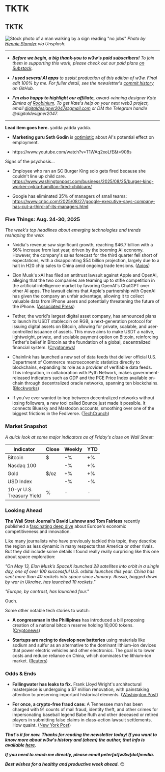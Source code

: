 # TKTK
## TKTK

![Stock photo of a man walking by a sign reading "no jobs"](https://w3w.news/img/hennie-stander-unsplash-3000.jpg)
*Photo by [Hennie Stander](https://unsplash.com/@henniestander) via Unsplash.*

<hr>

- _**Before we begin, a big thank-you to w3w's paid subscribers!** To join them in supporting this work, please check out our paid plans [on Substack](https://w3wnews.substack.com/subscribe)._

- _**I used several AI apps** to assist production of this edition of w3w. Final edit 100% by me. For fuller detail, see the newsletter's [commit history](https://github.com/peteramckay/w3wnewsletter/commits) on GitHub._

- _**I'm also happy to highlight our affiliate,** award-winning designer Kate Zimina of [Roobinium](https://dribbble.com/roobinium). To get Kate's help on your next web3 project, email digitaldesigner2047@gmail.com or DM the Telegram handle @digitaldesigner2047._

<hr>

**Lead item goes here.** yadda yadda yadda.

<!-- Riff on AI's potential effect on employment using an ad-hoc pro/con -->

- **Marketing guru Seth Godin** is [optimistic](https://seths.blog/2025/08/job-churn/) about AI's potential effect on employment.

- <!-- TK rant-y link from HR recruiter guy on "psychotic" corporations. Part about AI starts about 12-13 mins in. --> https://www.youtube.com/watch?v=T1WAq2xoLfE&t=908s

Signs of the psychosis...

- Employee who ran an SC Burger King solo gets fired because she couldn't line up child care.
https://www.washingtonpost.com/business/2025/08/25/burger-king-worker-nykia-hamilton-fired-childcare/

- Google has eliminated 35% of managers of small teams: https://www.cnbc.com/2025/08/27/google-executive-says-company-has-cut-a-third-of-its-managers.html

<!-- Perhaps end with note that these guys are both tech-savvy in their way, but they're not engineers. -->


### Five Things: Aug. 24-30, 2025

*The week's top headlines about emerging technologies and trends reshaping the web:*

- Nvidia's revenue saw significant growth, reaching $46.7 billion with a 56% increase from last year, driven by the booming AI economy. However, the company's sales forecast for the third quarter fell short of expectations, with a disappointing $54 billion projection, largely due to a halt in H20 chip sales to China amid ongoing trade tensions. ([Axios](https://www.axios.com/2025/08/27/nvidia-earnings-revenue-jensen-huang)) <!-- Draft news summary by Leo/Llama 3.1 8B -->

- Elon Musk's xAI has filed an antitrust lawsuit against Apple and OpenAI, alleging that the two companies are teaming up to stifle competition in the artificial intelligence market by favoring OpenAI's ChatGPT over other AI apps. The lawsuit claims that Apple's partnership with OpenAI has given the company an unfair advantage, allowing it to collect valuable data from iPhone users and potentially threatening the future of the iPhone. ([Associated Press](https://apnews.com/article/elon-musk-apple-openai-chatgpt-8cc360bd419894ad8c6bfdd79eb5693f)) <!-- Draft news summary by Leo/Llama 3.1 8B -->

- Tether, the world's largest digital asset company, has announced plans to launch its USDT stablecoin on RGB, a next-generation protocol for issuing digital assets on Bitcoin, allowing for private, scalable, and user-controlled issuance of assets. This move aims to make USDT a native, lightweight, private, and scalable payment option on Bitcoin, reinforcing Tether's belief in Bitcoin as the foundation of a global, decentralized financial system. ([Cryptonews](https://cryptonews.com/news/tether-stablecoin-usdt-coming-to-bitcoin-blockchain/)) <!-- Draft news summary by Leo/Llama 3.1 8B -->

- Chainlink has launched a new set of data feeds that deliver official U.S. Department of Commerce macroeconomic statistics directly to blockchains, expanding its role as a provider of verifiable data feeds. This integration, in collaboration with Pyth Network, makes government-released indicators such as GDP and the PCE Price Index available on-chain through decentralized oracle networks, spanning ten blockchains.([Blockworks](https://blockworks.co/news/chainlink-labs-commerce)) <!-- Draft news summary by Leo/Llama 3.1 8B -->

- If you’ve ever wanted to hop between decentralized networks without losing followers, a new tool called Bounce just made it possible. It connects Bluesky and Mastodon accounts, smoothing over one of the biggest frictions in the Fediverse. ([TechCrunch](https://techcrunch.com/2025/08/25/bounce-launches-a-service-for-moving-accounts-between-bluesky-and-mastodon/)) <!-- Draft news summary by ChatGPT -->

### Market Snapshot

*A quick look at some major indicators as of Friday's close on Wall Street:*

<table>

  <thead>
    <tr>
      <th>Indicator</th>
      <th>Close</th>
      <th>Weekly</th>
      <th>YTD</th>
    </tr>
  </thead>

  <tbody>
   <tr>
     <td>Bitcoin</td>
     <td>$</td>
     <td>-%</td>
     <td>+%</td>
   </tr>

   <tr>
     <td>Nasdaq 100</td>
     <td></td>
     <td>-%</td>
     <td>+%</td>
   </tr>

   <tr>
     <td>Gold</td>
     <td>$/oz</td>
     <td>+%</td>
     <td>+%</td>
   </tr>

   <tr>
     <td>USD Index</td>
     <td></td>
     <td>-%</td>
     <td>-%</td>
   </tr>

   <tr>
     <td>10-yr U.S.<br> Treasury Yield</td>
     <td>%</td>
     <td>-</td>
     <td>-</td>
   </tr>

</tbody>
</table>

### Looking Ahead

**The Wall Stret Journal's David Luhnow and Tom Fairless** recently published a [fascinating deep dive](https://www.wsj.com/world/europe/europe-is-losing-fe179376?st=XeCdCn&reflink=desktopwebshare_permalink) about Europe's economic competitiveness and innovation. 

Like many journalists who have previously tackled this topic, they describe the region as less dynamic in many respects than America or other rivals. But they did include some details I found really really surprising like this one about space exploration: 

*"On May 13, Elon Musk’s SpaceX launched 28 satellites into orbit in a single day, one of over 100 successful U.S. orbital launches this year. China has sent more than 40 rockets into space since January. Russia, bogged down by war in Ukraine, has launched 10 rockets."* 

*"Europe, by contrast, has launched four."*

Ouch.

Some other notable tech stories to watch:

- **A congressman in the Phillipines** has introduced a bill proposing creation of a national bitcoin reserve holding 10,000 tokens. ([Cryptonews](https://finance.yahoo.com/news/philippines-proposes-massive-10-000-172644985.html))

- **Startups are racing to develop new batteries** using materials like sodium and sulfur as an alternative to the dominant lithium-ion devices that power electric vehicles and other electronics. The goal is to lower costs and reduce reliance on China, which dominates the lithium-ion market. ([Reuters](https://news.google.com/read/CBMitgFBVV95cUxPT2hWaEFkZDhnQy16YjJpZFFVSklTMXNLVW51VFdDSC05OU9FYURXNUZ6Z2hNc3V2Q2h5elJQODJFemthWFJ2ZV8taV9mWVlQd3RhZFMtTEtmN2JOS0UyV21FMDRBWnl5bnVEOGUxQWJXMjBoOUozWktramt1bTlaeDdGQXZYRV9sMG9WZ3lxSzNlQUhNU0RoQ1lRMC1xNF9vZG9WS0J1RHE0SlRmZnpSN2w5MjVfdw?hl=en-US&gl=US&ceid=US%3Aen))

### Odds & Ends

- **Fallingwater has leaks to fix.** Frank Lloyd Wright's architectural masterpiece is undergoing a $7 million renovation, with painstaking attention to preserving important historical elements. ([Washington Post](https://wapo.st/4mJ4XeM)) 

- **For once, a crypto-free fraud case:** A Tennessee man has been charged with 91 counts of mail fraud, identity theft, and other crimes for impersonating baseball legend Babe Ruth and other deceased or retired players in submitting false claims in class-action lawsuit settlements. How quaint. ([New York Post](https://nypost.com/2025/08/26/sports/babe-ruth-arrested-for-using-baseball-legends-names-in-fraud-scheme/)) 

_**That's it for now. Thanks for reading the newsletter today! If you want to know more about w3w's history and (ahem) the author, that info is available [here](https://w3wnews.substack.com/about).**_

_**If you need to reach me directly, please email peter[at]w3w[dot]media.**_

_**Best wishes for a healthy and productive week ahead.**_ 😊
